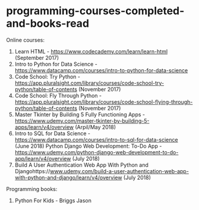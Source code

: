 # programming-courses-completed-and-books-read
Online courses:
1. Learn HTML - https://www.codecademy.com/learn/learn-html (September 2017)
2. Intro to Python for Data Science - https://www.datacamp.com/courses/intro-to-python-for-data-science
3. Code School: Try Python - https://app.pluralsight.com/library/courses/code-school-try-python/table-of-contents (November 2017)
4. Code School: Fly Through Python - https://app.pluralsight.com/library/courses/code-school-flying-through-python/table-of-contents (November 2017)
5. Master Tkinter by Building 5 Fully Functioning Apps - https://www.udemy.com/master-tkinter-by-building-5-apps/learn/v4/overview (Arpil/May 2018)
6. Intro to SQL for Data Science - https://www.datacamp.com/courses/intro-to-sql-for-data-science (June 2018)
Python Django Web Development: To-Do App - https://www.udemy.com/python-django-web-development-to-do-app/learn/v4/overview
(July 2018)
7. Build  A User Authentication Web App With Python and Djangohttps://www.udemy.com/build-a-user-authentication-web-app-with-python-and-django/learn/v4/overview (July 2018)


Programming books:
1. Python For Kids - Briggs Jason
